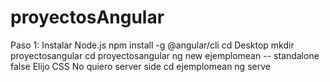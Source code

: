 # proyectosAngular
 Paso 1: Instalar Node.js
 npm install -g @angular/cli
cd Desktop
mkdir proyectosangular
cd proyectosangular
ng new ejemplomean -- standalone false
Elijo CSS
No quiero server side
cd ejemplomean
ng serve